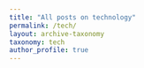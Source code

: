 ```yaml
---
title: "All posts on technology"
permalink: /tech/
layout: archive-taxonomy
taxonomy: tech
author_profile: true
---
```


